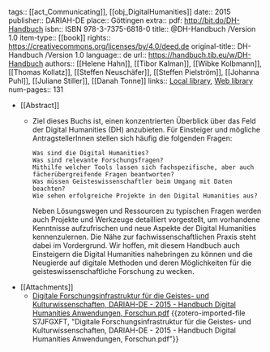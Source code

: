 tags:: [[act_Communicating]], [[obj_DigitalHumanities]]
date:: 2015
publisher:: DARIAH-DE
place:: Göttingen
extra:: pdf: http://bit.do/DH-Handbuch
isbn:: ISBN 978-3-7375-6818-0
title:: @DH-Handbuch /Version 1.0
item-type:: [[book]]
rights:: https://creativecommons.org/licenses/by/4.0/deed.de
original-title:: DH-Handbuch /Version 1.0
language:: de
url:: https://handbuch.tib.eu/w/DH-Handbuch
authors:: [[Helene Hahn]], [[Tibor Kalman]], [[Wibke Kolbmann]], [[Thomas Kollatz]], [[Steffen Neuschäfer]], [[Steffen Pielström]], [[Johanna Puhl]], [[Juliane Stiller]], [[Danah Tonne]]
links:: [Local library](zotero://select/groups/2386895/items/JH2XBMJ3), [Web library](https://www.zotero.org/groups/2386895/items/JH2XBMJ3)
num-pages:: 131

- [[Abstract]]
	- Ziel dieses Buchs ist, einen konzentrierten Überblick über das Feld der Digital Humanities (DH) anzubieten. Für Einsteiger und mögliche AntragstellerInnen stellen sich häufig die folgenden Fragen:
	  
	      Was sind die Digital Humanities?
	      Was sind relevante Forschungsfragen?
	      Mithilfe welcher Tools lassen sich fachspezifische, aber auch fächerübergreifende Fragen beantworten?
	      Was müssen Geisteswissenschaftler beim Umgang mit Daten beachten?
	      Wie sehen erfolgreiche Projekte in den Digital Humanities aus? 
	  
	  Neben Lösungswegen und Ressourcen zu typischen Fragen werden auch Projekte und Werkzeuge detailliert vorgestellt, um vorhandene Kenntnisse aufzufrischen und neue Aspekte der Digital Humanities kennenzulernen. Die Nähe zur fachwissenschaftlichen Praxis steht dabei im Vordergrund. Wir hoffen, mit diesem Handbuch auch Einsteigern die Digital Humanities nahebringen zu können und die Neugierde auf digitale Methoden und deren Möglichkeiten für die geisteswissenschaftliche Forschung zu wecken.
- [[Attachments]]
	- [Digitale Forschungsinfrastruktur für die Geistes- und Kulturwissenschaften, DARIAH-DE - 2015 - Handbuch Digital Humanities Anwendungen, Forschun.pdf](zotero://select/groups/2386895/items/S7JFGXFT) {{zotero-imported-file S7JFGXFT, "Digitale Forschungsinfrastruktur für die Geistes- und Kulturwissenschaften, DARIAH-DE - 2015 - Handbuch Digital Humanities Anwendungen, Forschun.pdf"}}